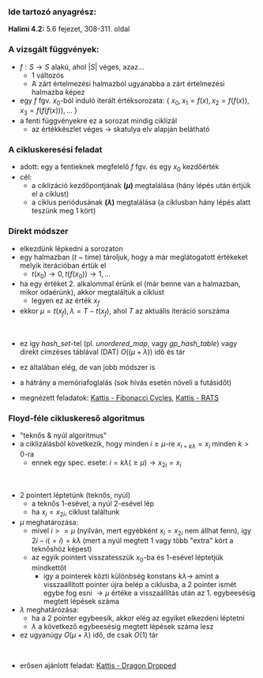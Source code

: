 ### Ide tartozó anyagrész:

**Halimi 4.2:** 5.6 fejezet, 308-311. oldal<br>

### A vizsgált függvények:

- $f: S \rightarrow S$ alakú, ahol $|S|$ véges, azaz...
    - 1 változós
    - A zárt értelmezési halmazból ugyanabba a zárt értelmezési halmazba képez
- egy $f$ fgv. $x_0$-ból induló iterált értéksorozata: { $x_0, x_1=f(x), x_2=f(f(x)), x_3=f(f(f(x))), ...$ }
- a fenti függvényekre ez a sorozat mindig ciklizál
    - az értékkészlet véges $\rightarrow$ skatulya elv alapján belátható

### A cikluskeresési feladat

- adott: egy a fentieknek megfelelő $f$ fgv. és egy $x_0$ kezdőérték
- cél:
    - a ciklizáció kezdőpontjának **($\mu$)** megtalálása (hány lépés után értjük el a ciklust)
    - a ciklus periódusának **($\lambda$)** megtalálása (a ciklusban hány lépés alatt teszünk meg 1 kört)

### Direkt módszer

- elkezdünk lépkedni a sorozaton
- egy halmazban ($t$ ~ time) tároljuk, hogy a már meglátogatott értékeket melyik iterációban értük el
    - $t(x_0) \rightarrow 0, t(f(x_0)) \rightarrow 1, ...$
- ha egy értéket 2. alkalommal érünk el (már benne van a halmazban, mikor odaérünk), akkor megtaláltuk a ciklust
    - legyen ez az érték $x_f$
- ekkor $\mu=t(x_f), \lambda=T-t(x_f)$, ahol $T$ az aktuális iteráció sorszáma

<br>

- ez így *hash_set*-tel (pl. *unordered_map*, vagy *gp_hash_table*) vagy direkt címzéses táblával (DAT) $O((\mu+\lambda))$ idő és tár
- ez általában elég, de van jobb módszer is
- a hátrány a memóriafoglalás (sok hívás esetén növeli a futásidőt)

- megnézett feladatok:
[Kattis - Fibonacci Cycles](https://open.kattis.com/problems/fibonaccicycles),
[Kattis - RATS](https://open.kattis.com/problems/rats)

### Floyd-féle cikluskereső algoritmus

- "teknős & nyúl algoritmus"
- a ciklizálásból következik, hogy minden $i \ge \mu$-re $x_{i+k\lambda}=x_i$ minden $k>0$-ra
    - ennek egy spec. esete: $i=k\lambda (\ge \mu) \rightarrow x_{2i}=x_i$

<br>

- 2 pointert léptetünk (teknős, nyúl)
    - a teknős 1-esével, a nyúl 2-esével lép
    - ha $x_i=x_{2i}$, ciklust találtunk
- $\mu$ meghatározása:
    - mivel $i>=\mu$ (nyilván, mert egyébként $x_i=x_{2i}$ nem állhat fenn), így $2i-i(=i)=k\lambda$ (mert a nyúl megtett 1 vagy több "extra" kört a teknőshöz képest)
    - az egyik pointert visszatesszük $x_0$-ba és 1-esével léptetjük mindkettőt
        - így a pointerek közti különbség konstans $k\lambda \rightarrow$ amint a visszaállított pointer újra belép a ciklusba, a 2 pointer ismét egybe fog esni $\rightarrow \mu$ értéke a visszaállítás után az 1. egybeesésig megtett lépések száma
- $\lambda$ meghatározása:
    - ha a 2 pointer egybeesik, akkor elég az egyiket elkezdeni léptetni
    - $\lambda$ a következő egybeesésig megtett lépések száma lesz
- ez ugyanúgy $O(\mu+\lambda)$ idő, de csak $O(1)$ tár

<br>

- erősen ajánlott feladat:
[Kattis - Dragon Dropped](https://open.kattis.com/problems/dragondropped)
